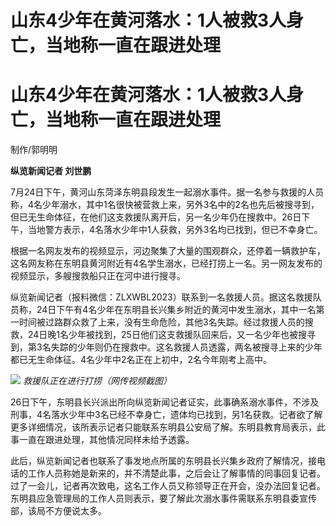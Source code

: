 # 山东4少年在黄河落水：1人被救3人身亡，当地称一直在跟进处理

# 山东4少年在黄河落水：1人被救3人身亡，当地称一直在跟进处理

制作/郭明明

**纵览新闻记者 刘世鹏**

7月24日下午，黄河山东菏泽东明县段发生一起溺水事件。据一名参与救援的人员称，4名少年溺水，其中1名很快被营救上来，另外3名中的2名也先后被搜寻到，但已无生命体征，在他们这支救援队离开后，另一名少年仍在搜救中。26日下午，当地警方表示，4名落水少年中1人获救，另外3名均已找到，但已不幸身亡。

根据一名网友发布的视频显示，河边聚集了大量的围观群众，还停着一辆救护车，这名网友称在东明县黄河附近有4名学生溺水，已经打捞上一名。另一网友发布的视频显示，多艘搜救船只正在河中进行搜寻。

纵览新闻记者（报料微信：ZLXWBL2023）联系到一名救援人员。据这名救援队员称，24日下午有4名少年在东明县长兴集乡附近的黄河中发生溺水，其中一名第一时间被过路群众救了上来，没有生命危险，其他3名失踪。经过救援人员的搜救，24日晚1名少年被找到，25日他们这支救援队回来后，又一名少年也被搜寻到，第3名失踪的少年则仍在搜救中。这名救援人员透露，两名被搜寻上来的少年都已无生命体征。4名少年中2名正在上初中，2名今年刚考上高中。

![](https://inews.gtimg.com/om_bt/Ood5xdioiKls5qPRiOpS5e_PHB72oNDLPSzggYagi2FREAA/1000)
_救援队正在进行打捞（网传视频截图）_

26日下午，东明县长兴派出所向纵览新闻记者证实，此事确系溺水事件，不涉及刑事，4名落水少年中3名已经不幸身亡，遗体均已找到，另1名获救。记者欲了解更多详细情况，该所表示记者只能联系东明县公安局了解。东明县教育局表示，此事一直在跟进处理，其他情况同样未给予透露。

此后，纵览新闻记者也联系了事发地点所属的东明县长兴集乡政府了解情况，接电话的工作人员称她是新来的，并不清楚此事，之后会让了解事情的同事回复记者。过了一会儿，记者再次致电，这名工作人员又称领导正在开会，没办法回复记者。东明县应急管理局的工作人员则表示，要了解此次溺水事件需联系东明县委宣传部，该局不方便说太多。

